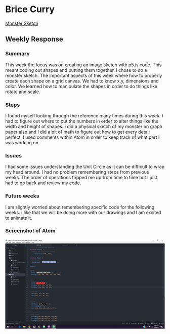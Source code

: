 # Brice Curry

[Monster Sketch](https://bricurr.github.io/120-work/hw-4/)

## Weekly Response

### Summary
This week the focus was on creating an image sketch with p5.js code. This meant coding out shapes and putting them together. I chose to do a monster sketch. The important aspects of this week where how to properly create each shape on a grid canvas. We had to know x,y, dimensions and color. We learned how to manipulate the shapes in order to do things like rotate and scale.

### Steps
I found myself looking through the reference many times during this week. I had to figure out where to put the numbers in order to alter things like the width and height of shapes. I did a physical sketch of my monster on graph paper also and I did a bit of math to figure out how to get every detail perfect. I used comments within Atom in order to keep track of what part I was working on.

### Issues
I had some issues understanding the Unit Circle as it can be difficult to wrap my head around. I had no problem remembering steps from previous weeks. The order of operations tripped me up from time to time but I just had to go back and review my code.

### Future weeks
I am slightly worried about remembering specific code for the following weeks. I like that we will be doing more with our drawings and I am excited to animate it.

### Screenshot of Atom

![Code in Atom](image/curry_monster.JPG)
